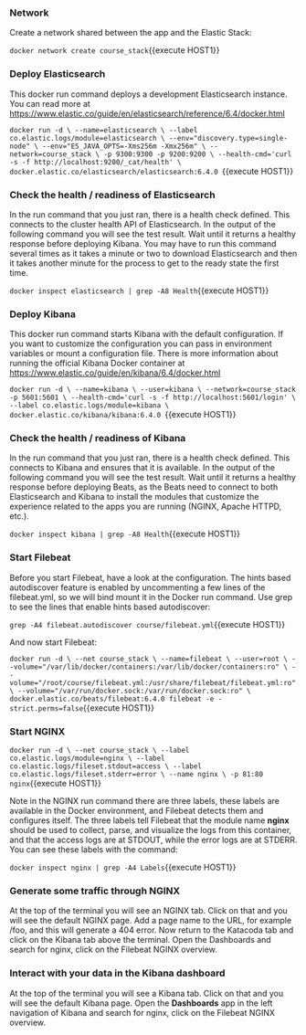 ### Network

Create a network shared between the app and the Elastic Stack:

`docker network create course_stack`{{execute HOST1}}

### Deploy Elasticsearch 

This docker run command deploys a development Elasticsearch instance.  You can read more at https://www.elastic.co/guide/en/elasticsearch/reference/6.4/docker.html

`
docker run -d \
  --name=elasticsearch \
  --label co.elastic.logs/module=elasticsearch \
  --env="discovery.type=single-node" \
  --env="ES_JAVA_OPTS=-Xms256m -Xmx256m" \
  --network=course_stack \
  -p 9300:9300 -p 9200:9200 \
  --health-cmd='curl -s -f http://localhost:9200/_cat/health' \
  docker.elastic.co/elasticsearch/elasticsearch:6.4.0 
`{{execute HOST1}}

### Check the health / readiness of Elasticsearch

In the run command that you just ran, there is a health check defined.  This connects to the cluster health API of Elasticsearch.  In the output of the following command you will see the test result.  Wait until it returns a healthy response before deploying Kibana.  You may have to run this command several times as it takes a minute or two to download Elasticsearch and then it takes another minute for the process to get to the ready state the first time.

`docker inspect elasticsearch | grep -A8 Health`{{execute HOST1}}

### Deploy Kibana

This docker run command starts Kibana with the default configuration.  If you want to customize the configuration you can pass in environment variables or mount a configuration file.  There is more information about running the official Kibana Docker container at https://www.elastic.co/guide/en/kibana/6.4/docker.html 

`
docker run -d \
  --name=kibana \
  --user=kibana \
  --network=course_stack -p 5601:5601 \
  --health-cmd='curl -s -f http://localhost:5601/login' \
  --label co.elastic.logs/module=kibana \
  docker.elastic.co/kibana/kibana:6.4.0 
`{{execute HOST1}}

### Check the health / readiness of Kibana

In the run command that you just ran, there is a health check defined.  This connects to Kibana and ensures that it is available. In the output of the following command you will see the test result.  Wait until it returns a healthy response before deploying Beats, as the Beats need to connect to both Elasticsearch and Kibana to install the modules that customize the experience related to the apps you are running (NGINX, Apache HTTPD, etc.).

`docker inspect kibana | grep -A8 Health`{{execute HOST1}}

### Start Filebeat

Before you start Filebeat, have a look at the configuration.  The hints based autodiscover feature is enabled by uncommenting a few lines of the filebeat.yml, so we will bind mount it in the Docker run command.  Use grep to see the lines that enable hints based autodiscover:

`grep -A4 filebeat.autodiscover course/filebeat.yml`{{execute HOST1}}

And now start Filebeat:

`docker run -d \
--net course_stack \
--name=filebeat \
--user=root \
--volume="/var/lib/docker/containers:/var/lib/docker/containers:ro" \
--volume="/root/course/filebeat.yml:/usr/share/filebeat/filebeat.yml:ro" \
--volume="/var/run/docker.sock:/var/run/docker.sock:ro" \
docker.elastic.co/beats/filebeat:6.4.0 filebeat -e -strict.perms=false`{{execute HOST1}}

### Start NGINX
`docker run -d \
--net course_stack \
--label co.elastic.logs/module=nginx \
--label co.elastic.logs/fileset.stdout=access \
--label co.elastic.logs/fileset.stderr=error \
--name nginx \
-p 81:80 nginx`{{execute HOST1}}

Note in the NGINX run command there are three labels, these labels are available in the Docker environment, and Filebeat detects them and configures itself.  The three labels tell Filebeat that the module name **nginx** should be used to collect, parse, and visualize the logs from this container, and that the access logs are at STDOUT, while the error logs are at STDERR.
You can see these labels with the command:

`docker inspect nginx | grep -A4 Labels`{{execute HOST1}}

### Generate some traffic through NGINX
At the top of the terminal you will see an NGINX tab.  Click on that and you will see the default NGINX page.  Add a page name to the URL, for example /foo, and this will generate a 404 error.  Now return to the Katacoda tab and click on the Kibana tab above the terminal.  Open the Dashboards and search for nginx, click on the Filebeat NGINX overview.

### Interact with your data in the Kibana dashboard
At the top of the terminal you will see a Kibana tab.  Click on that and you will see the default Kibana page. Open the **Dashboards** app in the left navigation of Kibana and search for nginx, click on the Filebeat NGINX overview.
